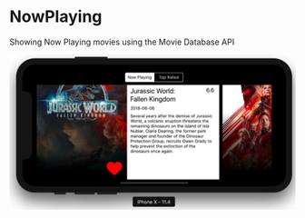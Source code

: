 
# NowPlaying
Showing Now Playing movies using the Movie Database API


![](Screenshots/iPhoneX%20Landscape.png?raw=true "iPhone Portrait")
